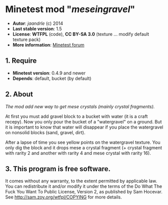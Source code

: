 # Minetest mod "*meseingravel*"

- **Autor**: *jaandrle* (c) 2014
- **Last stable version**: 1.5
- **License**: **WTFPL** (code), **CC BY-SA 3.0** (texture ... modify default texture pack)
- **More information**: [Minetest forum](https://forum.minetest.net/viewtopic.php?f=11&t=9633)

## 1. Require

- **Minetest version**: 0.4.9 and newer
- **Depends**: default, bucket (by default)

## 2. About
*The mod add new way to get mese crystals (mainly crystal fragments).*

At first you must add gravel block to a bucket with water (it is a craft recepy).
Now you only pour the bucket of a "watergravel" on a ground. But it is important 
to know that water will disappear if you place the watergravel on nonsolid blocks
(sand, gravel, dirt).

After a lapse of time you see yellow points on the
watergravel texture. You only dig the block and it drops mese a crystal fragment
(+ crystal fragment with rarity 2 and another with rarity 4 and mese crystal
with rarity 16).

## 3. This program is free software.
It comes without any warranty, to
the extent permitted by applicable law. You can redistribute it
and/or modify it under the terms of the Do What The Fuck You Want
To Public License, Version 2, as published by Sam Hocevar. See
http://sam.zoy.org/wtfpl/COPYING for more details.
